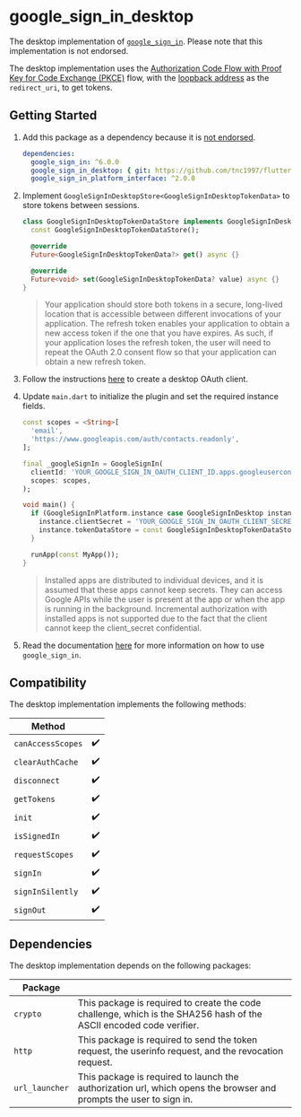 # google_sign_in_desktop

The desktop implementation of [`google_sign_in`](https://pub.dev/packages/google_sign_in). Please note that this implementation is not endorsed.

The desktop implementation uses the [Authorization Code Flow with Proof Key for Code Exchange (PKCE)](https://datatracker.ietf.org/doc/html/rfc7636) flow, with the [loopback address](https://developers.google.com/identity/protocols/oauth2/native-app#redirect-uri_loopback) as the `redirect_uri`, to get tokens.

## Getting Started

1. Add this package as a dependency because it is [not endorsed](https://flutter.dev/docs/development/packages-and-plugins/developing-packages#non-endorsed-federated-plugin).

   ```yaml
   dependencies:
     google_sign_in: ^6.0.0
     google_sign_in_desktop: { git: https://github.com/tnc1997/flutter-google-sign-in-desktop.git }
     google_sign_in_platform_interface: ^2.0.0
   ```
2. Implement `GoogleSignInDesktopStore<GoogleSignInDesktopTokenData>` to store tokens between sessions.

   ```dart
   class GoogleSignInDesktopTokenDataStore implements GoogleSignInDesktopStore<GoogleSignInDesktopTokenData> {
     const GoogleSignInDesktopTokenDataStore();
   
     @override
     Future<GoogleSignInDesktopTokenData?> get() async {}

     @override
     Future<void> set(GoogleSignInDesktopTokenData? value) async {}
   }
   ```

   > Your application should store both tokens in a secure, long-lived location that is accessible between different invocations of your application. The refresh token enables your application to obtain a new access token if the one that you have expires. As such, if your application loses the refresh token, the user will need to repeat the OAuth 2.0 consent flow so that your application can obtain a new refresh token.

3. Follow the instructions [here](https://developers.google.com/identity/protocols/oauth2/native-app) to create a desktop OAuth client.
4. Update `main.dart` to initialize the plugin and set the required instance fields.

   ```dart
   const scopes = <String>[
     'email',
     'https://www.googleapis.com/auth/contacts.readonly',
   ];

   final _googleSignIn = GoogleSignIn(
     clientId: 'YOUR_GOOGLE_SIGN_IN_OAUTH_CLIENT_ID.apps.googleusercontent.com',
     scopes: scopes,
   );

   void main() {
     if (GoogleSignInPlatform.instance case GoogleSignInDesktop instance) {
       instance.clientSecret = 'YOUR_GOOGLE_SIGN_IN_OAUTH_CLIENT_SECRET';
       instance.tokenDataStore = const GoogleSignInDesktopTokenDataStore();
     }
   
     runApp(const MyApp());
   }
   ```

   > Installed apps are distributed to individual devices, and it is assumed that these apps cannot keep secrets. They can access Google APIs while the user is present at the app or when the app is running in the background. Incremental authorization with installed apps is not supported due to the fact that the client cannot keep the client_secret confidential.

5. Read the documentation [here](https://pub.dev/packages/google_sign_in) for more information on how to use `google_sign_in`.

## Compatibility

The desktop implementation implements the following methods:

| Method            |    |
|-------------------|----|
| `canAccessScopes` | ✔️ |
| `clearAuthCache`  | ✔️ |
| `disconnect`      | ✔️ |
| `getTokens`       | ✔️ |
| `init`            | ✔️ |
| `isSignedIn`      | ✔️ |
| `requestScopes`   | ✔️ |
| `signIn`          | ✔️ |
| `signInSilently`  | ✔️ |
| `signOut`         | ✔️ |

## Dependencies

The desktop implementation depends on the following packages:

| Package        |                                                                                                                     |
|----------------|---------------------------------------------------------------------------------------------------------------------|
| `crypto`       | This package is required to create the code challenge, which is the SHA256 hash of the ASCII encoded code verifier. |
| `http`         | This package is required to send the token request, the userinfo request, and the revocation request.               |
| `url_launcher` | This package is required to launch the authorization url, which opens the browser and prompts the user to sign in.  |

